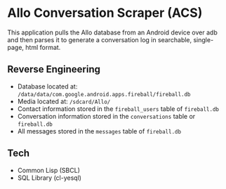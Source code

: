 # Allo Conversation Scraper (ACS)

This application pulls the Allo database from an Android device over adb and then
parses it to generate a conversation log in searchable, single-page, html format.

## Reverse Engineering
* Database located at: `/data/data/com.google.android.apps.fireball/fireball.db`
* Media located at: `/sdcard/Allo/`
* Contact information stored in the `fireball_users` table of `fireball.db`
* Conversation information stored in the `conversations` table or `fireball.db`
* All messages stored in the `messages` table of `fireball.db`

## Tech
* Common Lisp (SBCL)
* SQL Library (cl-yesql)